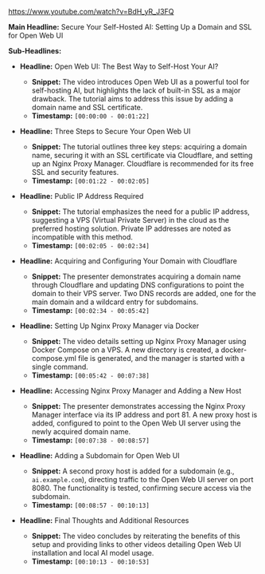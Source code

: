 
https://www.youtube.com/watch?v=BdH_yR_J3FQ

**Main Headline:** Secure Your Self-Hosted AI: Setting Up a Domain and SSL for Open Web UI

**Sub-Headlines:**

* **Headline:**  Open Web UI: The Best Way to Self-Host Your AI?
    * **Snippet:** The video introduces Open Web UI as a powerful tool for self-hosting AI, but highlights the lack of built-in SSL as a major drawback.  The tutorial aims to address this issue by adding a domain name and SSL certificate.
    * **Timestamp:** `[00:00:00 - 00:01:22]`

* **Headline:**  Three Steps to Secure Your Open Web UI
    * **Snippet:** The tutorial outlines three key steps: acquiring a domain name, securing it with an SSL certificate via Cloudflare, and setting up an Nginx Proxy Manager.  Cloudflare is recommended for its free SSL and security features.
    * **Timestamp:** `[00:01:22 - 00:02:05]`

* **Headline:**  Public IP Address Required
    * **Snippet:**  The tutorial emphasizes the need for a public IP address, suggesting a VPS (Virtual Private Server) in the cloud as the preferred hosting solution.  Private IP addresses are noted as incompatible with this method.
    * **Timestamp:** `[00:02:05 - 00:02:34]`

* **Headline:**  Acquiring and Configuring Your Domain with Cloudflare
    * **Snippet:**  The presenter demonstrates acquiring a domain name through Cloudflare and updating DNS configurations to point the domain to their VPS server. Two DNS records are added, one for the main domain and a wildcard entry for subdomains.
    * **Timestamp:** `[00:02:34 - 00:05:42]`

* **Headline:**  Setting Up Nginx Proxy Manager via Docker
    * **Snippet:** The video details setting up Nginx Proxy Manager using Docker Compose on a VPS.  A new directory is created, a docker-compose.yml file is generated, and the manager is started with a single command.
    * **Timestamp:** `[00:05:42 - 00:07:38]`

* **Headline:**  Accessing Nginx Proxy Manager and Adding a New Host
    * **Snippet:**  The presenter demonstrates accessing the Nginx Proxy Manager interface via its IP address and port 81. A new proxy host is added, configured to point to the Open Web UI server using the newly acquired domain name.
    * **Timestamp:** `[00:07:38 - 00:08:57]`

* **Headline:**  Adding a Subdomain for Open Web UI
    * **Snippet:** A second proxy host is added for a subdomain (e.g., `ai.example.com`), directing traffic to the Open Web UI server on port 8080.  The functionality is tested, confirming secure access via the subdomain.
    * **Timestamp:** `[00:08:57 - 00:10:13]`

* **Headline:**  Final Thoughts and Additional Resources
    * **Snippet:** The video concludes by reiterating the benefits of this setup and providing links to other videos detailing Open Web UI installation and local AI model usage.
    * **Timestamp:** `[00:10:13 - 00:10:53]`

